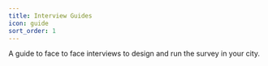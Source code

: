 ```yaml
---
title: Interview Guides
icon: guide
sort_order: 1
---
```


A guide to face to face interviews to design and run the survey in your city.
